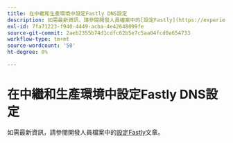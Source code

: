 ```yaml
---
title: 在中繼和生產環境中設定Fastly DNS設定
description: 如需最新資訊，請參閱開發人員檔案中的[設定Fastly](https://experienceleague.adobe.com/en/docs/commerce-cloud-service/user-guide/cdn/setup-fastly/fastly-configuration)文章。
exl-id: 7fa71223-f940-4449-acba-4e42648099fe
source-git-commit: 2aeb2355b74d1cdfc62b5e7c5aa04fcd0a654733
workflow-type: tm+mt
source-wordcount: '50'
ht-degree: 0%

---
```


# 在中繼和生產環境中設定Fastly DNS設定

如需最新資訊，請參閱開發人員檔案中的[設定Fastly](https://experienceleague.adobe.com/en/docs/commerce-cloud-service/user-guide/cdn/setup-fastly/fastly-configuration)文章。

